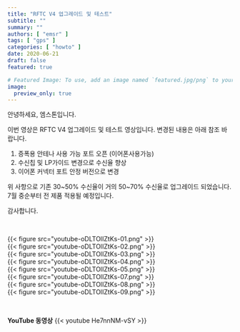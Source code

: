 ```yaml
---
title: "RFTC V4 업그레이드 및 테스트"
subtitle: ""
summary: ""
authors: [ "emsr" ]
tags: [ "gps" ]
categories: [ "howto" ]
date: 2020-06-21
draft: false
featured: true

# Featured Image: To use, add an image named `featured.jpg/png` to your page's folder.
image:
  preview_only: true
---
```


안녕하세요, 엠스톤입니다.

이번 영상은 RFTC V4 업그레이드 및 테스트 영상입니다. 변경된 내용은 아래 참조 바랍니다.

1. 증폭용 안테나 사용 가능 포트 오픈 (이어폰사용가능)
2. 수신칩 및 LP가이드 변경으로 수신율 향상
3. 이어폰 커넥터 포트 안정 버전으로 변경

위 사항으로 기존 30~50% 수신율이 거의 50~70% 수신율로 업그레이드 되었습니다.
7월 중순부터 전 제품 적용될 예정입니다.

감사합니다.

&nbsp;

<div class="container"><div class="row no-gutters">
<div class="col-sm-6">{{< figure src="youtube-oDLTOlIZtKs-01.png" >}}</div>
<div class="col-sm-6">{{< figure src="youtube-oDLTOlIZtKs-02.png" >}}</div>
<div class="col-sm-6">{{< figure src="youtube-oDLTOlIZtKs-03.png" >}}</div>
<div class="col-sm-6">{{< figure src="youtube-oDLTOlIZtKs-04.png" >}}</div>
<div class="col-sm-6">{{< figure src="youtube-oDLTOlIZtKs-05.png" >}}</div>
<div class="col-sm-6">{{< figure src="youtube-oDLTOlIZtKs-07.png" >}}</div>
<div class="col-sm-6">{{< figure src="youtube-oDLTOlIZtKs-08.png" >}}</div>
<div class="col-sm-6">{{< figure src="youtube-oDLTOlIZtKs-09.png" >}}</div>
</div></div>

&nbsp;

**YouTube 동영상**
{{< youtube He7nnNM-vSY >}}
